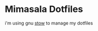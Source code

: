 # Mimasala Dotfiles

i'm using gnu [stow](https://formulae.brew.sh/formula/stow) to manage my dotfiles
